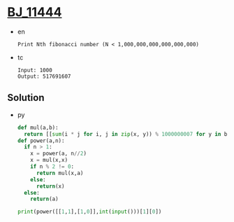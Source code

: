 # [BJ_11444](https://acmicpc.net/problem/11444)

* en

  ```en
  Print Nth fibonacci number (N < 1,000,000,000,000,000,000)
  ```

* tc

  ```tc
  Input: 1000
  Output: 517691607
  ```

## Solution

* py

  ```py
  def mul(a,b):
    return [[sum(i * j for i, j in zip(x, y)) % 1000000007 for y in b] for x in a]
  def power(a,n):
    if n > 1:
      x = power(a, n//2)
      x = mul(x,x)
      if n % 2 != 0:
        return mul(x,a)
      else:
        return(x)
    else:
      return(a)

  print(power([[1,1],[1,0]],int(input()))[1][0])
  ```
